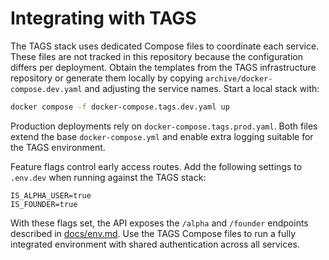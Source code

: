 # Integrating with TAGS

The TAGS stack uses dedicated Compose files to coordinate each service. These
files are not tracked in this repository because the configuration differs per
deployment. Obtain the templates from the TAGS infrastructure repository or
generate them locally by copying `archive/docker-compose.dev.yaml` and adjusting
the service names. Start a local stack with:

```bash
docker compose -f docker-compose.tags.dev.yaml up
```

Production deployments rely on `docker-compose.tags.prod.yaml`. Both files
extend the base `docker-compose.yml` and enable extra logging suitable for the
TAGS environment.


Feature flags control early access routes. Add the following settings to `.env.dev` when
running against the TAGS stack:

```
IS_ALPHA_USER=true
IS_FOUNDER=true
```

With these flags set, the API exposes the `/alpha` and `/founder` endpoints described in
[docs/env.md](env.md). Use the TAGS Compose files to run a fully integrated environment
with shared authentication across all services.
